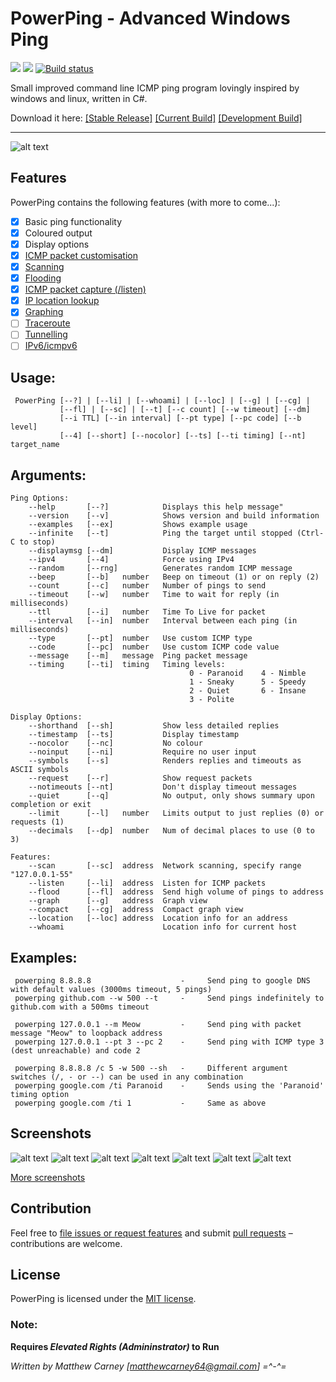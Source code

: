# PowerPing - Advanced Windows Ping 

[![](https://img.shields.io/badge/version-1.2.1-brightgreen.svg)]() ![](https://img.shields.io/maintenance/yes/2018.svg) [![Build status](https://ci.appveyor.com/api/projects/status/fq7jnpmlejm7jych?svg=true)](https://ci.appveyor.com/project/Killeroo/powerping)

Small improved command line ICMP ping program lovingly inspired by windows and linux, written in C#.

Download it here: [[Stable Release]](https://github.com/Killeroo/PowerPing/releases) [[Current Build]](https://github.com/Killeroo/PowerPing/tree/master/build) [[Development Build]](https://github.com/Killeroo/PowerPing/blob/dev/build/PowerPing.exe)
***
![alt text](docs/screenshots/screenshot.png "PowerPing in action")

## Features

PowerPing contains the following features (with more to come...):

- [x] Basic ping functionality
- [x] Coloured output
- [x] Display options
- [x] [ICMP packet customisation](https://en.wikipedia.org/wiki/Internet_Control_Message_Protocol#Control_messages)
- [x] [Scanning](https://en.wikipedia.org/wiki/Ping_sweep)
- [x] [Flooding](https://en.wikipedia.org/wiki/Ping_flood)
- [x] [ICMP packet capture (/listen)](docs/screenshots/screenshot3.png)
- [x] [IP location lookup](docs/screenshots/screenshot4.png)
- [x] [Graphing](docs/screenshots/screenshot2.png)
- [ ] [Traceroute](https://en.wikipedia.org/wiki/Traceroute)
- [ ] [Tunnelling](https://en.wikipedia.org/wiki/ICMP_tunnel)
- [ ] [IPv6/icmpv6](https://en.wikipedia.org/wiki/Internet_Control_Message_Protocol_version_6)

## Usage: 
     PowerPing [--?] | [--li] | [--whoami] | [--loc] | [--g] | [--cg] | 
               [--fl] | [--sc] | [--t] [--c count] [--w timeout] [--dm]
               [--i TTL] [--in interval] [--pt type] [--pc code] [--b level]
	           [--4] [--short] [--nocolor] [--ts] [--ti timing] [--nt] target_name
               
## Arguments:
    Ping Options:
        --help       [--?]            Displays this help message"
        --version    [--v]            Shows version and build information
        --examples   [--ex]           Shows example usage
        --infinite   [--t]            Ping the target until stopped (Ctrl-C to stop)
        --displaymsg [--dm]           Display ICMP messages
        --ipv4       [--4]            Force using IPv4
        --random     [--rng]          Generates random ICMP message
        --beep       [--b]   number   Beep on timeout (1) or on reply (2)
        --count      [--c]   number   Number of pings to send
        --timeout    [--w]   number   Time to wait for reply (in milliseconds)
        --ttl        [--i]   number   Time To Live for packet
        --interval   [--in]  number   Interval between each ping (in milliseconds)
        --type       [--pt]  number   Use custom ICMP type
        --code       [--pc]  number   Use custom ICMP code value
        --message    [--m]   message  Ping packet message
        --timing     [--ti]  timing   Timing levels:
                                            0 - Paranoid    4 - Nimble
                                            1 - Sneaky      5 - Speedy
                                            2 - Quiet       6 - Insane
                                            3 - Polite
    
    Display Options:
        --shorthand  [--sh]           Show less detailed replies
        --timestamp  [--ts]           Display timestamp
        --nocolor    [--nc]           No colour
        --noinput    [--ni]           Require no user input
        --symbols    [--s]            Renders replies and timeouts as ASCII symbols
        --request    [--r]            Show request packets
        --notimeouts [--nt]           Don't display timeout messages
        --quiet      [--q]            No output, only shows summary upon completion or exit
        --limit      [--l]   number   Limits output to just replies (0) or requests (1)
        --decimals   [--dp]  number   Num of decimal places to use (0 to 3)

    Features:
        --scan       [--sc]  address  Network scanning, specify range "127.0.0.1-55"
        --listen     [--li]  address  Listen for ICMP packets
        --flood      [--fl]  address  Send high volume of pings to address
        --graph      [--g]   address  Graph view
        --compact    [--cg]  address  Compact graph view
        --location   [--loc] address  Location info for an address
        --whoami                      Location info for current host

## Examples:
     powerping 8.8.8.8                    -     Send ping to google DNS with default values (3000ms timeout, 5 pings)
     powerping github.com --w 500 --t     -     Send pings indefinitely to github.com with a 500ms timeout
     
     powerping 127.0.0.1 --m Meow         -     Send ping with packet message "Meow" to loopback address
     powerping 127.0.0.1 --pt 3 --pc 2    -     Send ping with ICMP type 3 (dest unreachable) and code 2
     
     powerping 8.8.8.8 /c 5 -w 500 --sh   -     Different argument switches (/, - or --) can be used in any combination
     powerping google.com /ti Paranoid    -     Sends using the 'Paranoid' timing option
     powerping google.com /ti 1           -     Same as above

## Screenshots

![alt text](docs/screenshots/screenshot1.png "Powerping's Graph view")
![alt text](docs/screenshots/screenshot2.png "Powerping Listening for ICMP activity")
![alt text](docs/screenshots/screenshot3.png "Powerping looking up the location of an ip, flooding an address with pings AND scanning!")
![alt text](docs/screenshots/screenshot4.png "Powerping showing request packets and sending random ICMP data")
![alt text](docs/screenshots/screenshot5.png "Using the timestamp feature!")
![alt text](docs/screenshots/screenshot6.png "Powerping displaying the results of a ping as coloured symbols!") 
![alt text](docs/screenshots/screenshot7.png "Powerping can even run using no color if you prefer (I won't judge)")

[More screenshots](docs/screenshots/)

## Contribution

Feel free to [file issues or request features](https://github.com/Killeroo/PowerPing/issues) and submit [pull requests](https://github.com/Killeroo/PowerPing/pulls) – contributions are welcome.

## License

PowerPing is licensed under the [MIT license](LICENSE).

### Note: 
**Requires _Elevated Rights (Admininstrator)_ to Run**

*Written by Matthew Carney [matthewcarney64@gmail.com] =^-^=*
